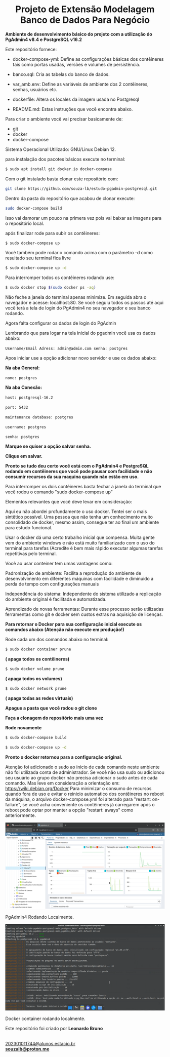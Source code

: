 <h1 align=center>Projeto de Extensão Modelagem Banco de Dados Para Negócio</h1>

<b>Ambiente de desenvolvimento básico do projeto com a utilização do PgAdmin4 v8.4  e PostgreSQL v16.2</b>

Este repositório fornece:

* docker-compose-yml: Define as configurações básicas dos contêineres tais como portas
usadas, versões e volumes de persistência.

* banco.sql: Cria as tabelas do banco de dados.

* var_amb.env: Define as variáveis de ambiente dos 2 contêineres, senhas, usuários etc.

* dockerfile: Altera os locales da imagem usada no Postgresql

* README.md: Estas instruções que você encontra abaixo.

Para criar o ambiente você vai precisar basicamente de:

* git
* docker
* docker-compose

Sistema Operacional Utilizado:  GNU/Linux Debian 12.

para instalação dos pacotes básicos 
execute no terminal:

```bash
$ sudo apt install git docker.io docker-compose
```

Com o git instalado basta clonar este repositório com:

```bash
git clone https://github.com/souza-lb/estudo-pgadmin-postgresql.git
```

Dentro da pasta do repositório que acabou de clonar execute:

```bash
sudo docker-compose build
```

Isso vai damorar um pouco na primera vez pois vai baixar as imagens para o repositório local.

após finalizar rode para subir os contêineres:

```bash
$ sudo docker-compose up
```

Você também pode rodar o comando acima com o parâmetro -d como resultado seu terminal fica livre

```bash
$ sudo docker-compose up -d
```

Para interromper todos os contêineres rodando use:

```bash
$ sudo docker stop $(sudo docker ps -aq)
```

Não feche a janela do terminal apenas minimize. 
Em seguida abra o navegador e acesse: localhost:80.
Se você seguiu todos os passos até aqui você terá a tela de login do PgAdmin4 no seu navegador e seu banco rodando.

Agora falta configurar os dados de login do PgAdmin

Lembrando que para logar na tela inicial do pgadmin você usa os dados abaixo:

``
Username/Email Adress: admin@admin.com
senha: postgres
``

Apos iniciar use a opção adicionar novo servidor e use os dados abaixo:

<b>Na aba General:</b>

``nome: postgres``

<b>Na aba Conexão:</b>

``host: postgresql-16.2``

``port: 5432``

``maintenance database: postgres``

``username: postgres``

``senha: postgres``

<b>Marque se quiser a opção salvar senha.</b>

<b>Clique em salvar.</b>

<b>Pronto se tudo deu certo você está com o PgAdmin4 e PostgreSQL rodando em contêineres
que você pode pausar com facilidade e não consumir recursos da sua maquina quando 
não estão em uso.</b>

Para interromper os dois contêineres basta fechar a janela do terminal que você rodou
o comando "sudo docker-compose up"

Elementos relevantes que você deve levar em consideração:

Aqui eu não abordei profundamente o uso docker. Tentei ser o mais sintêtico possível.
Uma pessoa que não tenha um conhecimento muito consolidado de docker, mesmo assim, consegue
ter ao final um ambiente para estudo funcional.

Usar o docker dá uma certo trabalho inicial que compensa. Muita gente vem do ambiente windows e
não está muito familiarizado com o uso do terminal para tarefas (Acredite é bem mais rápido executar 
algumas tarefas repetitivas pelo terminal.

Você ao usar conteiner tem umas vantagens como:

Padronização de ambiente: Facilita a reprodução do ambiente de desenvolvimento em diferentes
máquinas com facilidade e diminuido a perda de tempo com configurações manuais

Independência do sistema: Independente do sistema utilizado a replicação do ambiente original é facilitada
e automatizada.

Aprendizado de novas ferramentas: Durante esse processo serão utilizadas ferramentas como git e docker sem
custos extras na aquisição de licenças.

<b>Para retornar o Docker para sua configuração inicial execute os comandos abaixo (Atenção não execute em produção!)</b>

Rode cada um dos comandos abaixo no terminal:

```bash
$ sudo docker container prune
```
<b>( apaga todos os contêineres)</b>

```bash
$ sudo docker volume prune
```
<b>( apaga todos os volumes)</b>

```bash
$ sudo docker network prune
```
<b>( apaga todas as redes virtuais)</b>


<b>Apague a pasta que você rodou o git clone


Faça a clonagem do repositório mais uma vez

Rode novamente</b>

```bash
$ sudo docker-compose build
```

```bash
$ sudo docker-compose up -d
```

<b>Pronto o docker retornou para a configuração original.</b>


Atenção foi adicionado o sudo ao inicio de cada comando neste ambiente não foi utilizada conta de administrador. Se você não usa sudo ou adicionou seu usuário ao grupo docker não precisa adicionar o sudo antes de cada comando. Mas leve em consideração a orientação em: https://wiki.debian.org/Docker
Para minimizar o consumo de recursos quando fora de uso e evitar o reinicio automatico dos contêineres
no reboot da máquina, o arquivo docker-compose.yml foi alterado para "restart: on-failure", se você acha conveniente
os contêineres já carregarem após o reboot pode optar por manter a opção "restart: aways" como anteriormente.

![Tela pgadmin3](/tela_pgadmin4.png)

PgAdmin4 Rodando Localmente.

![Tela docker](/tela_docker.png)

Docker container rodando localmente.

Este repositório foi criado por <b>Leonardo Bruno</b><p>
<br>202301011744@alunos.estacio.br</br>
<b>souzalb@proton.me</b>

